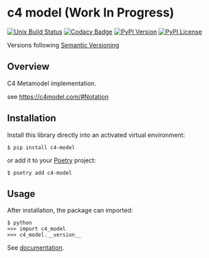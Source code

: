 # c4 model (Work In Progress)


[![Unix Build Status](https://img.shields.io/travis/geronimo-iia/c4-model/master.svg?label=unix)](https://travis-ci.com/geronimo-iia/c4-model)
[![Codacy Badge](https://api.codacy.com/project/badge/Grade/fe669a02b4aa46b5b1faf619ba2bf382)](https://www.codacy.com/app/geronimo-iia/c4-model?utm_source=github.com&amp;utm_medium=referral&amp;utm_content=geronimo-iia/c4-model&amp;utm_campaign=Badge_Grade)
[![PyPI Version](https://img.shields.io/pypi/v/c4-model.svg)](https://pypi.org/project/c4-model)
[![PyPI License](https://img.shields.io/pypi/l/c4-model.svg)](https://pypi.org/project/c4-model)

Versions following [Semantic Versioning](https://semver.org/)

## Overview

C4 Metamodel implementation.

see https://c4model.com/#Notation

## Installation

Install this library directly into an activated virtual environment:

```text
$ pip install c4-model
```

or add it to your [Poetry](https://poetry.eustace.io/) project:

```text
$ poetry add c4-model
```

## Usage

After installation, the package can imported:

```text
$ python
>>> import c4_model
>>> c4_model.__version__
```

See [documentation](https://geronimo-iia.github.io/c4-model).
